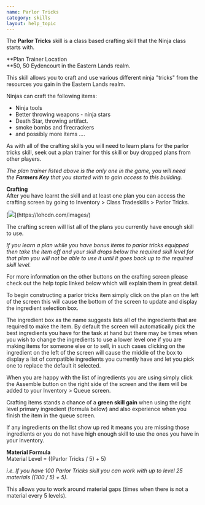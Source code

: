 ```yaml
---
name: Parlor Tricks
category: skills
layout: help_topic
---
```

The **Parlor Tricks** skill is a class based crafting skill that the Ninja class starts with.

**Plan Trainer Location  
**50, 50 Eydencourt in the Eastern Lands realm.

This skill allows you to craft and use various different ninja "tricks" from the resources you gain in the Eastern Lands realm.

Ninjas can craft the following items:

*   Ninja tools
*   Better throwing weapons - ninja stars
*   Death Star, throwing artifact.
*   smoke bombs and firecrackers
*   and possibly more items ....

As with all of the crafting skills you will need to learn plans for the parlor tricks skill, seek out a plan trainer for this skill or buy dropped plans from other players.

_The plan trainer listed above is the only one in the game, you will need the **Farmers Key** that you started with to gain access to this building._

**Crafting**  
After you have learnt the skill and at least one plan you can access the crafting screen by going to Inventory > Class Tradeskills > Parlor Tricks.

[![](https://lohcdn.com/images/t_)](https://lohcdn.com/images/)

The crafting screen will list all of the plans you currently have enough skill to use.

_If you learn a plan while you have bonus items to parlor tricks equipped then take the item off and your skill drops below the required skill level for that plan you will not be able to use it until it goes back up to the required skill level._

For more information on the other buttons on the crafting screen please check out the help topic linked below which will explain them in great detail.

To begin constructing a parlor tricks item simply click on the plan on the left of the screen this will cause the bottom of the screen to update and display the ingredient selection box.

The ingredient box as the name suggests lists all of the ingredients that are required to make the item. By default the screen will automatically pick the best ingredients you have for the task at hand but there may be times when you wish to change the ingredients to use a lower level one if you are making items for someone else or to sell, in such cases clicking on the ingredient on the left of the screen will cause the middle of the box to display a list of compatible ingredients you currently have and let you pick one to replace the default it selected.

When you are happy with the list of ingredients you are using simply click the Assemble button on the right side of the screen and the item will be added to your Inventory > Queue screen.

Crafting items stands a chance of a **green skill gain** when using the right level primary ingredient (formula below) and also experience when you finish the item in the queue screen.

If any ingredients on the list show up red it means you are missing those ingredients or you do not have high enough skill to use the ones you have in your inventory.

**Material Formula**  
Material Level = ((Parlor Tricks / 5) + 5)

_i.e. If you have 100 Parlor Tricks skill you can work with up to level 25 materials ((100 / 5) + 5)._

This allows you to work around material gaps (times when there is not a material every 5 levels).